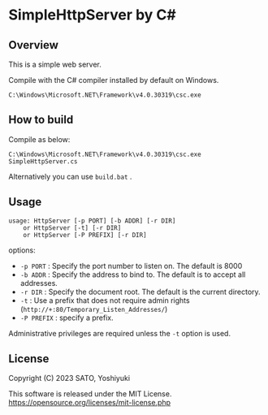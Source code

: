 # SimpleHttpServer by C#

## Overview

This is a simple web server.

Compile with the C# compiler installed by default on Windows.

`C:\Windows\Microsoft.NET\Framework\v4.0.30319\csc.exe`

## How to build

Compile as below:

```
C:\Windows\Microsoft.NET\Framework\v4.0.30319\csc.exe SimpleHttpServer.cs
```

Alternatively you can use `build.bat` .

## Usage

```
usage: HttpServer [-p PORT] [-b ADDR] [-r DIR]
    or HttpServer [-t] [-r DIR]
    or HttpServer [-P PREFIX] [-r DIR]
```

options:

* `-p PORT` : Specify the port number to listen on. The default is 8000
* `-b ADDR` : Specify the address to bind to. The default is to accept all addresses.
* `-r DIR` : Specify the document root. The default is the current directory.
* `-t` : Use a prefix that does not require admin rights (`http://+:80/Temporary_Listen_Addresses/`)
* `-P PREFIX` : specify a prefix.

Administrative privileges are required unless the `-t` option is used.

## License

Copyright (C) 2023 SATO, Yoshiyuki

This software is released under the MIT License. https://opensource.org/licenses/mit-license.php
